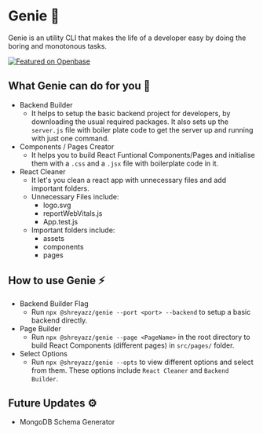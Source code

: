 # Genie 🧞

Genie is an utility CLI that makes the life of a developer easy by doing the boring and monotonous tasks.

[![Featured on Openbase](https://badges.openbase.com/js/featured/@shreyazz/genie.svg?token=cGD1paktfWnt6BmYZnlkb2+jDnCYlvXFjtH9CzIToUI=)](https://openbase.com/js/@shreyazz/genie?utm_source=embedded&amp;utm_medium=badge&amp;utm_campaign=rate-badge)

## What Genie can do for you 🔮

- Backend Builder
  - It helps to setup the basic backend project for developers, by downloading the usual required packages. It also sets up the `server.js` file with boiler plate code to get the server up and running with just one command.
- Components / Pages Creator 
  - It helps you to build React Funtional Components/Pages and initialise them with a `.css` and a `.jsx` file with boilerplate code in it. 
- React Cleaner
  - It let's you clean a react app with unnecessary files and add important folders.
  - Unnecessary Files include:
    - logo.svg
    - reportWebVitals.js
    - App.test.js
  - Important folders include:
    - assets
    - components
    - pages

## How to use Genie ⚡️

- Backend Builder Flag 
  - Run `npx @shreyazz/genie --port <port> --backend` to setup a basic backend directly.
- Page Builder
  - Run `npx @shreyazz/genie --page <PageName>` in the root directory to build React Components (different pages) in `src/pages/` folder.  
- Select Options
  - Run `npx @shreyazz/genie --opts` to view different options and select from them. These options include `React Cleaner` and `Backend Builder`.


## Future Updates ⚙️

- MongoDB Schema Generator

